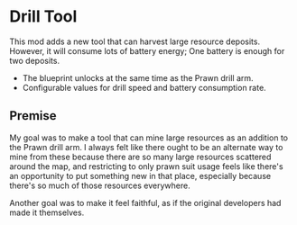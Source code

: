 # Drill Tool

This mod adds a new tool that can harvest large resource deposits. 
However, it will consume lots of battery energy; One battery is enough for two deposits.

- The blueprint unlocks at the same time as the Prawn drill arm.
- Configurable values for drill speed and battery consumption rate.

## Premise
My goal was to make a tool that can mine large resources as an addition to the Prawn drill arm.
I always felt like there ought to be an alternate way to mine from these because there are so many large resources scattered around the map, and restricting to only prawn suit usage feels like there's an opportunity to put something new in that place, especially because there's so much of those resources everywhere.

Another goal was to make it feel faithful, as if the original developers had made it themselves.
